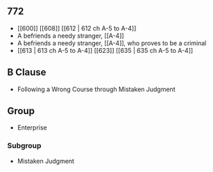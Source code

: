 ## 772
- [[600]] [[608]] [[612 | 612 ch A-5 to A-4]] 
- A befriends a needy stranger, [[A-4]]
- A befriends a needy stranger, [[A-4]], who proves to be a criminal
- [[613 | 613 ch A-5 to A-4]] [[623]] [[635 | 635 ch A-5 to A-4]] 

## B Clause
- Following a Wrong Course through Mistaken Judgment

## Group
- Enterprise

### Subgroup
- Mistaken Judgment

